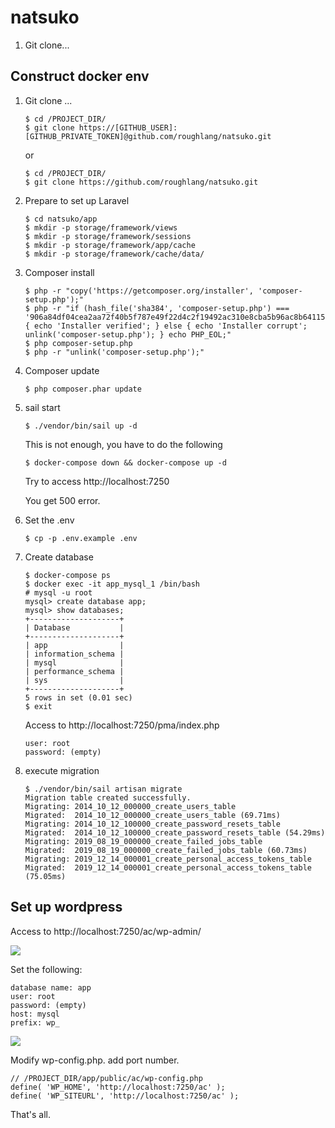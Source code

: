 # natsuko
1. Git clone...





## Construct docker env

1. Git clone ...

   ```
   $ cd /PROJECT_DIR/
   $ git clone https://[GITHUB_USER]:[GITHUB_PRIVATE_TOKEN]@github.com/roughlang/natsuko.git
   ```

   or

   ```
   $ cd /PROJECT_DIR/
   $ git clone https://github.com/roughlang/natsuko.git
   ```

2. Prepare to set up Laravel

   ```
   $ cd natsuko/app
   $ mkdir -p storage/framework/views
   $ mkdir -p storage/framework/sessions
   $ mkdir -p storage/framework/app/cache
   $ mkdir -p storage/framework/cache/data/
   ```

3. Composer install

   ```
   $ php -r "copy('https://getcomposer.org/installer', 'composer-setup.php');"
   $ php -r "if (hash_file('sha384', 'composer-setup.php') === '906a84df04cea2aa72f40b5f787e49f22d4c2f19492ac310e8cba5b96ac8b64115ac402c8cd292b8a03482574915d1a8') { echo 'Installer verified'; } else { echo 'Installer corrupt'; unlink('composer-setup.php'); } echo PHP_EOL;"
   $ php composer-setup.php
   $ php -r "unlink('composer-setup.php');"
   ```

4. Composer update

   ```
   $ php composer.phar update
   ```

5. sail start

   ```
   $ ./vendor/bin/sail up -d
   ```

   This is not enough, you have to do the following

   ```
   $ docker-compose down && docker-compose up -d
   ```

   Try to access http://localhost:7250

   You get 500 error.

6. Set the .env

   ```
   $ cp -p .env.example .env
   ```

7. Create database

   ```
   $ docker-compose ps
   $ docker exec -it app_mysql_1 /bin/bash
   # mysql -u root
   mysql> create database app;
   mysql> show databases;
   +--------------------+
   | Database           |
   +--------------------+
   | app                |
   | information_schema |
   | mysql              |
   | performance_schema |
   | sys                |
   +--------------------+
   5 rows in set (0.01 sec)
   $ exit
   ```

   Access to http://localhost:7250/pma/index.php

   ```
   user: root
   password: (empty)
   ```

8. execute migration

   ```
   $ ./vendor/bin/sail artisan migrate
   Migration table created successfully.
   Migrating: 2014_10_12_000000_create_users_table
   Migrated:  2014_10_12_000000_create_users_table (69.71ms)
   Migrating: 2014_10_12_100000_create_password_resets_table
   Migrated:  2014_10_12_100000_create_password_resets_table (54.29ms)
   Migrating: 2019_08_19_000000_create_failed_jobs_table
   Migrated:  2019_08_19_000000_create_failed_jobs_table (60.73ms)
   Migrating: 2019_12_14_000001_create_personal_access_tokens_table
   Migrated:  2019_12_14_000001_create_personal_access_tokens_table (75.05ms)
   ```



## Set up wordpress

Access to http://localhost:7250/ac/wp-admin/

![](/Users/osamuyamakami/Documents/Roughlang/develop/natsuko/material/readme_img/readme-001.png)

Set the following: 

```
database name: app
user: root
password: (empty)
host: mysql
prefix: wp_
```
![](/Users/osamuyamakami/Documents/Roughlang/develop/natsuko/material/readme_img/readme-002.png)

Modify wp-config.php. add port number.

```
// /PROJECT_DIR/app/public/ac/wp-config.php
define( 'WP_HOME', 'http://localhost:7250/ac' );
define( 'WP_SITEURL', 'http://localhost:7250/ac' );
```

That's all.


